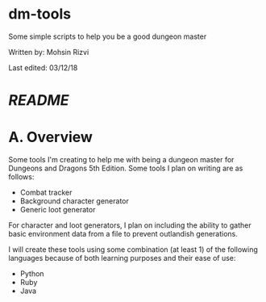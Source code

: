 # dm-tools
Some simple scripts to help you be a good dungeon master

Written by: Mohsin Rizvi

Last edited: 03/12/18

# *README*

# A. Overview

Some tools I'm creating to help me with being a dungeon master for 
Dungeons and Dragons 5th Edition. Some tools I plan on writing are 
as follows:

- Combat tracker
- Background character generator
- Generic loot generator

For character and loot generators, I plan on including the ability 
to gather basic environment data from a file to prevent outlandish 
generations.

I will create these tools using some combination (at least 1) of 
the following languages because of both learning purposes and their 
ease of use:

- Python
- Ruby
- Java
